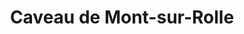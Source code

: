 ---
title: "Caveau de Mont-sur-Rolle"
url: /mont-sur-rolle/caveau-de-mont-sur-rolle/
shop: Spirituosen
---